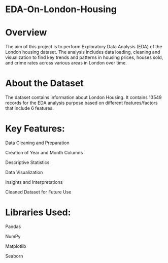# EDA-On-London-Housing

# Overview
The aim of this project is to perform Exploratory Data Analysis (EDA) of the London housing dataset. The analysis includes data loading, cleaning and visualization to find key trends and patterns in housing prices, houses sold, and crime rates across various areas in London over time. 

# About the Dataset
The dataset contains information about London Housing. It contains 13549 records for the EDA analysis purpose based on different features/factors that include 6 features.

# Key Features:
Data Cleaning and Preparation

Creation of Year and Month Columns

Descriptive Statistics

Data Visualization 

Insights and Interpretations

Cleaned Dataset for Future Use

# Libraries Used:
Pandas

NumPy

Matplotlib

Seaborn
